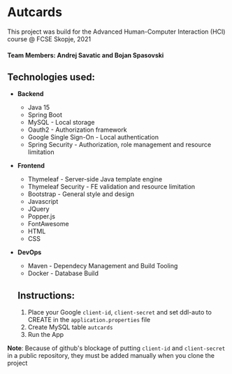 # Autcards


This project was build for the Advanced Human-Computer Interaction (HCI) course @ FCSE Skopje, 2021
#### Team Members: Andrej Savatic and Bojan Spasovski

## Technologies used:
* **Backend**
  * Java 15
  * Spring Boot
  * MySQL - Local storage
  * Oauth2 - Authorization framework
  * Google Single Sign-On - Local authentication
  * Spring Security - Authorization, role management and resource limitation

* **Frontend**
  * Thymeleaf - Server-side Java template engine
  * Thymeleaf Security - FE validation and resource limitation
  * Bootstrap - General style and design
  * Javascript
  * JQuery
  * Popper.js
  * FontAwesome
  * HTML
  * CSS

* **DevOps**
  * Maven - Dependecy Management and Build Tooling
  * Docker - Database Build
  
  ## Instructions: 
  1. Place your Google `client-id`, `client-secret` and set ddl-auto to CREATE in the `application.properties` file  
  2. Create MySQL table `autcards`
  3. Run the App

**Note**: Because of github's blockage of putting `client-id` and `client-secret` in a public repository, they must be added manually when you clone the project
